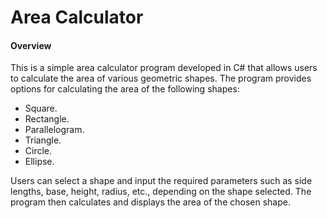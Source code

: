 # Area Calculator

<div>
<h4>Overview </h4>

This is a simple area calculator program developed in C# that allows users to calculate the area of various geometric shapes. The program provides options for calculating the area of the following shapes:
<ul>
<li>Square.
<li>Rectangle.
<li>Parallelogram.
<li>Triangle.
<li>Circle.
<li>Ellipse.
</ul>
Users can select a shape and input the required parameters such as side lengths, base, height, radius, etc., depending on the shape selected. The program then calculates and displays the area of the chosen shape.
</div>

